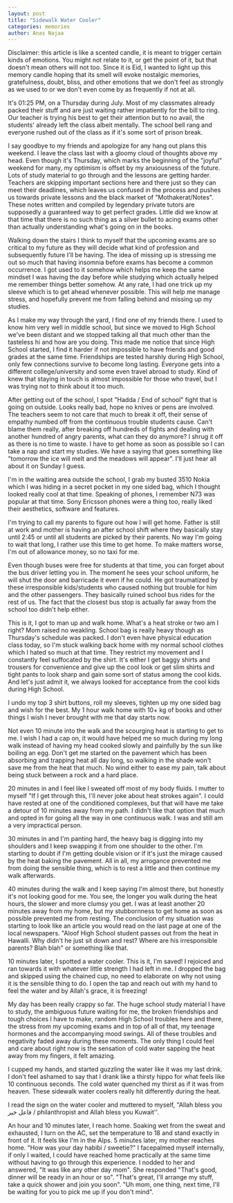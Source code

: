 ```yaml
---
layout: post
title: "Sidewalk Water Cooler"
categories: memories
author: Anas Najaa
---
```


Disclaimer: this article is like a scented candle, it is meant to trigger certain kinds of emotions. You might not relate to it, or get the point of it, but that doesn't mean others will not too. Since it is Eid, I wanted to light up this memory candle hoping that its smell will evoke nostalgic memories, gratefulness, doubt, bliss, and other emotions that we don't feel as strongly as we used to or we don't even come by as frequently if not at all.

It's 01:25 PM, on a Thursday during July. Most of my classmates already packed their stuff and are just waiting rather impatiently for the bill to ring. Our teacher is trying his best to get their attention but to no avail, the students' already left the class albeit mentally. The school bell rang and everyone rushed out of the class as if it's some sort of prison break.

I say goodbye to my friends and apologize for any hang out plans this weekend. I leave the class last with a gloomy cloud of thoughts above my head. Even though it's Thursday, which marks the beginning of the "joyful" weekend for many, my optimism is offset by my anxiousness of the future. Lots of study material to go through and the lessons are getting harder. Teachers are skipping important sections here and there just so they can meet their deadlines, which leaves us confused in the process and pushes us towards private lessons and the black market of "Mothakerat/Notes". These notes written and compiled by legendary private tutors are supposedly a guaranteed way to get perfect grades. Little did we know at that time that there is no such thing as a silver bullet to acing exams other than actually understanding what's going on in the books.

Walking down the stairs I think to myself that the upcoming exams are so critical to my future as they will decide what kind of profession and subsequently future I'll be having. The idea of missing up is stressing me out so much that having insomnia before exams has become a common occurrence. I got used to it somehow which helps me keep the same mindset I was having the day before while studying which actually helped me remember things better somehow. At any rate, I had one trick up my sleeve which is to get ahead whenever possible. This will help me manage stress, and hopefully prevent me from falling behind and missing up my studies.

As I make my way through the yard, I find one of my friends there. I used to know him very well in middle school, but since we moved to High School we've been distant and we stopped talking all that much other than the tasteless hi and how are you doing. This made me notice that since High School started, I find it harder if not impossible to have friends and good grades at the same time. Friendships are tested harshly during High School, only few connections survive to become long lasting. Everyone gets into a different college/university and some even travel abroad to study. Kind of knew that staying in touch is almost impossible for those who travel, but I was trying not to think about it too much.

After getting out of the school, I spot "Hadda / End of school" fight that is going on outside. Looks really bad, hope no knives or pens are involved. The teachers seem to not care that much to break it off, their sense of empathy numbed off from the continuous trouble students cause. Can't blame them really, after breaking off hundreds of fights and dealing with another hundred of angry parents, what can they do anymore? I shrug it off as there is no time to waste. I have to get home as soon as possible so I can take a nap and start my studies. We have a saying that goes something like "tomorrow the ice will melt and the meadows will appear". I'll just hear all about it on Sunday I guess.

I'm in the waiting area outside the school, I grab my busted 3510 Nokia which I was hiding in a secret pocket in my one sided bag, which I thought looked really cool at that time. Speaking of phones, I remember N73 was popular at that time. Sony Ericsson phones were a thing too, really liked their aesthetics, software and features.

I'm trying to call my parents to figure out how I will get home. Father is still at work and mother is having an after school shift where they basically stay until 2:45 or until all students are picked by their parents. No way I'm going to wait that long, I rather use this time to get home. To make matters worse, I'm out of allowance money, so no taxi for me.

Even though buses were free for students at that time, you can forget about the bus driver letting you in. The moment he sees your school uniform, he will shut the door and barricade it even if he could. He got traumatized by these irresponsible kids/students who caused nothing but trouble for him and the other passengers. They basically ruined school bus rides for the rest of us. The fact that the closest bus stop is actually far away from the school too didn't help either.

This is it, I got to man up and walk home. What's a heat stroke or two am I right? Mom raised no weakling. School bag is really heavy though as Thursday's schedule was packed. I don't even have physical education class today, so I'm stuck walking back home with my normal school clothes which I hated so much at that time. They restrict my movement and I constantly feel suffocated by the shirt. It's either I get baggy shirts and trousers for convenience and give up the cool look or get slim shirts and tight pants to look sharp and gain some sort of status among the cool kids. And let's just admit it, we always looked for acceptance from the cool kids during High School.

I undo my top 3 shirt buttons, roll my sleeves, tighten up my one sided bag and wish for the best. My 1 hour walk home with 10+ kg of books and other things I wish I never brought with me that day starts now.

Not even 10 minute into the walk and the scourging heat is starting to get to me. I wish I had a cap on, it would have helped me so much during my long walk instead of having my head cooked slowly and painfully by the sun like boiling an egg. Don't get me started on the pavement which has been absorbing and trapping heat all day long, so walking in the shade won't save me from the heat that much. No wind either to ease my pain, talk about being stuck between a rock and a hard place.

20 minutes in and I feel like I sweated off most of my body fluids. I mutter to myself "If I get through this, I'll never joke about heat strokes again". I could have rested at one of the conditioned complexes, but that will have me take a detour of 10 minutes away from my path. I didn't like that option that much and opted in for going all the way in one continuous walk. I was and still am a very impractical person.

30 minutes in and I'm panting hard, the heavy bag is digging into my shoulders and I keep swapping it from one shoulder to the other. I'm starting to doubt if I'm getting double vision or if it's just the mirage caused by the heat baking the pavement. All in all, my arrogance prevented me from doing the sensible thing, which is to rest a little and then continue my walk afterwards.

40 minutes during the walk and I keep saying I'm almost there, but honestly it's not looking good for me. You see, the longer you walk during the heat hours, the slower and more clumsy you get. I was at least another 20 minutes away from my home, but my stubbornness to get home as soon as possible prevented me from resting. The conclusion of my situation was starting to look like an article you would read on the last page at one of the local newspapers. "Aloof High School student passes out from the heat in Hawalli. Why didn't he just sit down and rest? Where are his irresponsible parents? Blah blah" or something like that.

10 minutes later, I spotted a water cooler. This is it, I'm saved! I rejoiced and ran towards it with whatever little strength I had left in me. I dropped the bag and skipped using the chained cup, no need to elaborate on why not using it is the sensible thing to do. I open the tap and reach out with my hand to feel the water and by Allah's grace, it is freezing!

My day has been really crappy so far. The huge school study material I have to study, the ambiguous future waiting for me, the broken friendships and tough choices I have to make, random High School troubles here and there, the stress from my upcoming exams and in top of all of that, my teenage hormones and the accompanying mood swings. All of these troubles and negativity faded away during these moments. The only thing I could feel and care about right now is the sensation of cold water sapping the heat away from my fingers, it felt amazing.

I cupped my hands, and started guzzling the water like it was my last drink. I don't feel ashamed to say that I drank like a thirsty hippo for what feels like 10 continuous seconds. The cold water quenched my thirst as if it was from heaven. These sidewalk water coolers really hit differently during the heat.

I read the sign on the water cooler and muttered to myself, "Allah bless you فاعل خير / philanthropist and Allah bless you Kuwait''.

An hour and 10 minutes later, I reach home. Soaking wet from the sweat and exhausted, I turn on the AC, set the temperature to 18 and stand exactly in front of it. It feels like I'm in the Alps. 5 minutes later, my mother reaches home. "How was your day habibi / sweetie?" I facepalmed myself internally, if only I waited, I could have reached home practically at the same time without having to go through this experience. I nodded to her and answered, "It was like any other day mom". She responded "That's good, dinner will be ready in an hour or so". "That's great, I'll arrange my stuff, take a quick shower and join you soon". "Uh mom, one thing, next time, I'll be waiting for you to pick me up if you don't mind".
